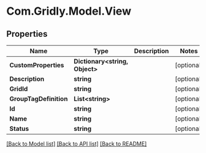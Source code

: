 
# Com.Gridly.Model.View

## Properties

Name | Type | Description | Notes
------------ | ------------- | ------------- | -------------
**CustomProperties** | **Dictionary&lt;string, Object&gt;** |  | [optional] 
**Description** | **string** |  | [optional] 
**GridId** | **string** |  | [optional] 
**GroupTagDefinition** | **List&lt;string&gt;** |  | [optional] 
**Id** | **string** |  | [optional] 
**Name** | **string** |  | [optional] 
**Status** | **string** |  | [optional] 

[[Back to Model list]](../README.md#documentation-for-models)
[[Back to API list]](../README.md#documentation-for-api-endpoints)
[[Back to README]](../README.md)

